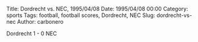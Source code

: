 Title: Dordrecht vs. NEC, 1995/04/08
Date: 1995/04/08 00:00
Category: sports
Tags: football, football scores, Dordrecht, NEC
Slug: dordrecht-vs-nec
Author: carbonero


Dordrecht 1 - 0 NEC
